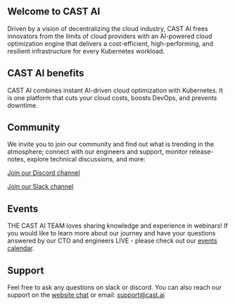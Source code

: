 ## Welcome to CAST AI

Driven by a vision of decentralizing the cloud industry, CAST AI frees innovators from the limits of cloud providers with an AI-powered cloud optimization engine that delivers a cost-efficient, high-performing, and resilient infrastructure for every Kubernetes workload.

## CAST AI benefits

CAST AI combines instant AI-driven cloud optimization with Kubernetes. It is one platform that cuts your cloud costs, boosts DevOps, and prevents downtime.

## Community

We invite you to join our community and find out what is trending in the atmosphere; connect with our engineers and support, monitor release-notes, explore technical discussions, and more:

[Join our Discord channel](https://discord.gg/4sFCFVJ)

[Join our Slack channel](https://join.slack.com/t/castai-community/shared_invite/zt-i8fcn2xi-sM_iONKn35NmYR2E3dtfng)

## Events

THE CAST AI TEAM loves sharing knowledge and experience in webinars! If you would like to learn more about our journey and have your questions answered by our CTO and engineers LIVE - please check out our [events calendar](https://cast.ai/events/).

## Support

Feel free to ask any questions on slack or discord. You can also reach our support on the [website chat](https://cast.ai/#) or email: support@cast.ai
